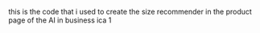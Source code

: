 this is the code that i used to create the size recommender in the product page of the AI in business ica 1

